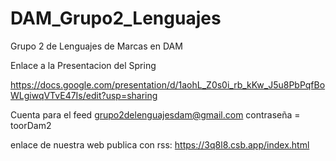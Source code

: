 # DAM_Grupo2_Lenguajes
Grupo 2 de Lenguajes de Marcas en DAM


Enlace a la Presentacion del Spring

https://docs.google.com/presentation/d/1aohL_Z0s0i_rb_kKw_J5u8PbPqfBoWLgiwqVTvE47Is/edit?usp=sharing

Cuenta para el feed grupo2delenguajesdam@gmail.com contraseña = toorDam2

enlace de nuestra web publica con rss: https://3q8l8.csb.app/index.html

